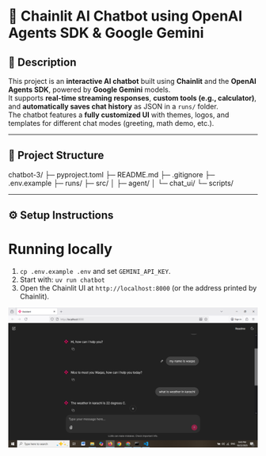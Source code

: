 # 🤖 Chainlit AI Chatbot using OpenAI Agents SDK & Google Gemini

## 📝 Description
This project is an **interactive AI chatbot** built using **Chainlit** and the **OpenAI Agents SDK**, powered by **Google Gemini** models.  
It supports **real-time streaming responses**, **custom tools (e.g., calculator)**, and **automatically saves chat history** as JSON in a `runs/` folder.  
The chatbot features a **fully customized UI** with themes, logos, and templates for different chat modes (greeting, math demo, etc.).

---

## 🧱 Project Structure

chatbot-3/
├─ pyproject.toml
├─ README.md
├─ .gitignore
├─ .env.example
├─ runs/
├─ src/
│  ├─ agent/
│  └─ chat_ui/
└─ scripts/


---

## ⚙️ Setup Instructions
# Running locally

1. `cp .env.example .env` and set `GEMINI_API_KEY`.
2. Start with: `uv run chatbot`
3. Open the Chainlit UI at `http://localhost:8000` (or the address printed by Chainlit).

![alt text](image.png)

